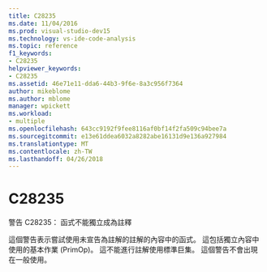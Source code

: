 ```yaml
---
title: C28235
ms.date: 11/04/2016
ms.prod: visual-studio-dev15
ms.technology: vs-ide-code-analysis
ms.topic: reference
f1_keywords:
- C28235
helpviewer_keywords:
- C28235
ms.assetid: 46e71e11-dda6-44b3-9f6e-8a3c956f7364
author: mikeblome
ms.author: mblome
manager: wpickett
ms.workload:
- multiple
ms.openlocfilehash: 643cc9192f9fee8116af0bf14f2fa509c94bee7a
ms.sourcegitcommit: e13e61ddea6032a8282abe16131d9e136a927984
ms.translationtype: MT
ms.contentlocale: zh-TW
ms.lasthandoff: 04/26/2018
---
```

# <a name="c28235"></a>C28235
警告 C28235： 函式不能獨立成為註釋

 這個警告表示嘗試使用未宣告為註解的註解的內容中的函式。 這包括獨立內容中使用的基本作業 (PrimOp)。 這不能進行註解使用標準巨集。 這個警告不會出現在一般使用。